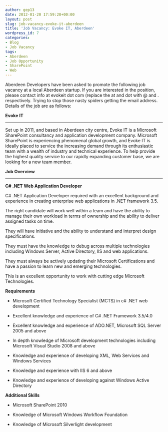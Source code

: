 ```yaml
---
author: gep13
date: 2012-01-20 17:59:28+00:00
layout: post
slug: job-vacancy-evoke-it-aberdeen
title: 'Job Vacancy: Evoke IT, Aberdeen'
wordpress_id: 7
categories:
- Blog
- Job Vacancy
tags:
- Aberdeen
- Job Opportunity
- SharePoint
- Web
---
```


Aberdeen Developers have been asked to promote the following job vacancy at a local Aberdeen startup. If you are interested in the position, please contact info at evokeit dot com (replace the at and dot with @ and . respectively. Trying to stop those nasty spiders getting the email address. Details of the job are as follows:





**Evoke IT**



****



Set up in 2011, and based in Aberdeen city centre, Evoke IT is a Microsoft SharePoint consultancy and application development company. Microsoft SharePoint is experiencing phenomenal global growth, and Evoke IT is ideally placed to service the increasing demand through its enthusiastic team with a wealth of industry and technical experience.
To help provide the highest quality service to our rapidly expanding customer base, we are looking for a new team member.



**Job Overview**



****



**C# .NET Web Application Developer**



C# .NET Application Developer required with an excellent background and experience in creating enterprise web applications in .NET framework 3.5.



The right candidate will work well within a team and have the ability to manage their own workload in terms of ownership and the ability to deliver assigned tasks on time.



They will have initiative and the ability to understand and interpret design specifications.



They must have the knowledge to debug across multiple technologies including Windows Server, Active Directory, IIS and web applications.



They must always be actively updating their Microsoft Certifications and have a passion to learn new and emerging technologies.



This is an excellent opportunity to work with cutting edge Microsoft Technologies.



**Requirements**




  * Microsoft Certified Technology Specialist (MCTS) in c# .NET web development

  * Excellent knowledge and experience of C# .NET Framework 3.5/4.0

  * Excellent knowledge and experience of ADO.NET, Microsoft SQL Server 2005 and above

  * In depth knowledge of Microsoft development technologies including Microsoft Visual Studio 2008 and above

  * Knowledge and experience of developing XML, Web Services and Windows Services

  * Knowledge and experience with IIS 6 and above

  * Knowledge and experience of developing against Windows Active Directory


**Additional Skills**




  * Microsoft SharePoint 2010

  * Knowledge of Microsoft Windows Workflow Foundation

  * Knowledge of Microsoft Silverlight development

